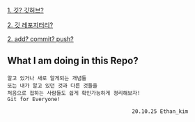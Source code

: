 [1. 깃? 깃허브? ](1.git_github.md)

[2. 깃 레포지터리?](2.git_repository.md)

[2. add? commit? push?](2.git_ACP.md)

## What I am doing in this Repo?

```
알고 있거나 새로 알게되는 개념들
또는 내가 알고 있던 것과 다른 것들을
처음으로 접하는 사람들도 쉽게 확인가능하게 정리해보자!
Git for Everyone!

                                        20.10.25 Ethan_kim
```
